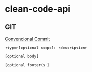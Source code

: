 # clean-code-api

## GIT

[Convencional Commit](https://www.conventionalcommits.org/en/v1.0.0/)

```
<type>[optional scope]: <description>

[optional body]

[optional footer(s)]
```
